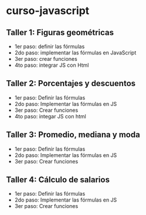 # curso-javascript

## Taller 1: Figuras geométricas

- 1er paso: definir las fórmulas
- 2do paso: implementar las fórmulas en JavaScript
- 3er paso: crear funciones
- 4to paso: integrar JS con Html

## Taller 2: Porcentajes y descuentos

- 1er paso: Definir las fórmulas
- 2do paso: Implementar las fórmulas en JS
- 3er paso: Crear funciones
- 4to paso: integar JS con html

## Taller 3: Promedio, mediana y moda
- 1er paso: Definir las fórmulas
- 2do paso: Implementar las fórmulas en JS
- 3er paso: Crear funciones

## Taller 4: Cálculo de salarios
- 1er paso: Definir las fórmulas
- 2do paso: Implementar las fórmulas en JS
- 3er paso: Crear funciones